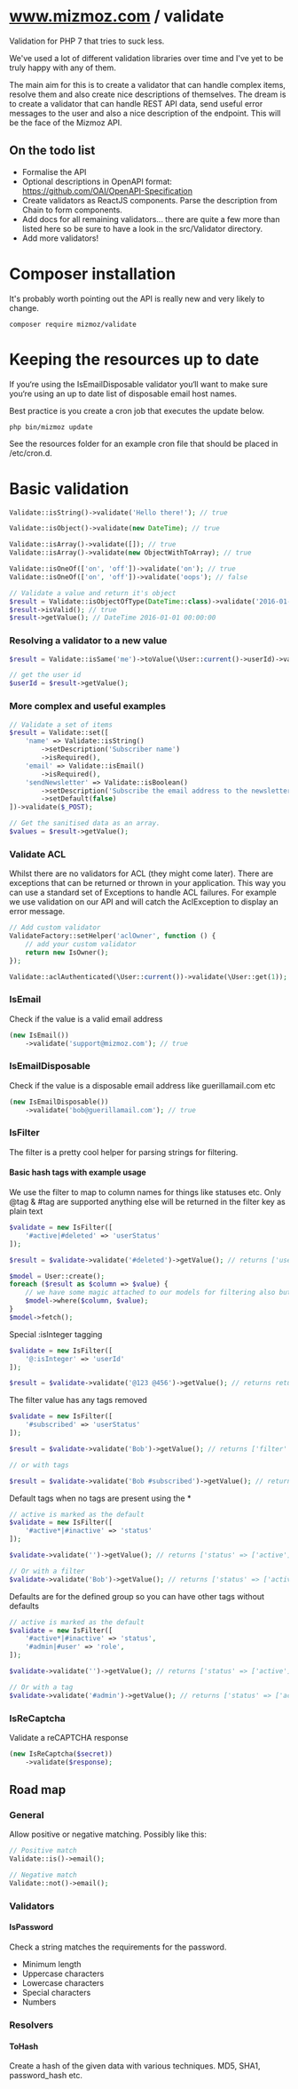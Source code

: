 # www.mizmoz.com / validate

Validation for PHP 7 that tries to suck less.

We've used a lot of different validation libraries over time and I've yet to be truly happy with any of them.

The main aim for this is to create a validator that can handle complex items, resolve them and also create nice 
descriptions of themselves. The dream is to create a validator that can handle REST API data, send useful error
messages to the user and also a nice description of the endpoint. This will be the face of the Mizmoz API.

## On the todo list

- Formalise the API
- Optional descriptions in OpenAPI format: https://github.com/OAI/OpenAPI-Specification
- Create validators as ReactJS components. Parse the description from Chain to form components.
- Add docs for all remaining validators... there are quite a few more than listed here so 
be sure to have a look in the src/Validator directory.
- Add more validators!

# Composer installation

It's probably worth pointing out the API is really new and very likely to change.

```
composer require mizmoz/validate
```

# Keeping the resources up to date

If you‘re using the IsEmailDisposable validator you‘ll want to make sure you‘re using
an up to date list of disposable email host names.

Best practice is you create a cron job that executes the update below.

```
php bin/mizmoz update
```

See the resources folder for an example cron file that should be placed in /etc/cron.d.

# Basic validation

```php
Validate::isString()->validate('Hello there!'); // true

Validate::isObject()->validate(new DateTime); // true

Validate::isArray()->validate([]); // true
Validate::isArray()->validate(new ObjectWithToArray); // true

Validate::isOneOf(['on', 'off'])->validate('on'); // true
Validate::isOneOf(['on', 'off'])->validate('oops'); // false

// Validate a value and return it's object 
$result = Validate::isObjectOfType(DateTime::class)->validate('2016-01-01 00:00:00');
$result->isValid(); // true
$result->getValue(); // DateTime 2016-01-01 00:00:00
```

### Resolving a validator to a new value

```php
$result = Validate::isSame('me')->toValue(\User::current()->userId)->validate($userId);

// get the user id
$userId = $result->getValue();
```

### More complex and useful examples

```php
// Validate a set of items
$result = Validate::set([
    'name' => Validate::isString()
        ->setDescription('Subscriber name')
        ->isRequired(),
    'email' => Validate::isEmail()
        ->isRequired(),
    'sendNewsletter' => Validate::isBoolean()
        ->setDescription('Subscribe the email address to the newsletter?')
        ->setDefault(false)
])->validate($_POST);

// Get the sanitised data as an array.
$values = $result->getValue();
```

### Validate ACL

Whilst there are no validators for ACL (they might come later). There are exceptions that can be returned or thrown
in your application. This way you can use a standard set of Exceptions to handle ACL failures. For example we use
validation on our API and will catch the AclException to display an error message.

```php
// Add custom validator
ValidateFactory::setHelper('aclOwner', function () {
    // add your custom validator
    return new IsOwner();
});

Validate::aclAuthenticated(\User::current())->validate(\User::get(1));

```

### IsEmail

Check if the value is a valid email address

```php
(new IsEmail())
    ->validate('support@mizmoz.com'); // true
```

### IsEmailDisposable

Check if the value is a disposable email address like guerillamail.com etc

```php
(new IsEmailDisposable())
    ->validate('bob@guerillamail.com'); // true
```

### IsFilter

The filter is a pretty cool helper for parsing strings for filtering.

#### Basic hash tags with example usage

We use the filter to map to column names for things like statuses etc. Only @tag & #tag are supported anything else
will be returned in the filter key as plain text

```php
$validate = new IsFilter([
    '#active|#deleted' => 'userStatus'
]);

$result = $validate->validate('#deleted')->getValue(); // returns ['userStatus' => ['delete'], 'filter' => '']

$model = User::create();
foreach ($result as $column => $value) {
    // we have some magic attached to our models for filtering also but you get the idea of how this can be used ;)
    $model->where($column, $value);
}
$model->fetch();

```

Special :isInteger tagging

```php
$validate = new IsFilter([
    '@:isInteger' => 'userId'
]);

$result = $validate->validate('@123 @456')->getValue(); // returns returns ['userId' => [123, 456], 'filter' => '']
```

The filter value has any tags removed

```php
$validate = new IsFilter([
    '#subscribed' => 'userStatus'
]);

$result = $validate->validate('Bob')->getValue(); // returns ['filter' => 'Bob']

// or with tags

$result = $validate->validate('Bob #subscribed')->getValue(); // returns ['userStatus' => ['subscribed'], 'filter' => 'Bob']
```

Default tags when no tags are present using the *

```php
// active is marked as the default
$validate = new IsFilter([
    '#active*|#inactive' => 'status'
]);

$validate->validate('')->getValue(); // returns ['status' => ['active']]

// Or with a filter
$validate->validate('Bob')->getValue(); // returns ['status' => ['active'], 'filter' => 'Bob']
```

Defaults are for the defined group so you can have other tags without defaults

```php
// active is marked as the default
$validate = new IsFilter([
    '#active*|#inactive' => 'status',
    '#admin|#user' => 'role',
]);

$validate->validate('')->getValue(); // returns ['status' => ['active']]

// Or with a tag
$validate->validate('#admin')->getValue(); // returns ['status' => ['active'], 'role' => ['admin']]
```

### IsReCaptcha

Validate a reCAPTCHA response

```php
(new IsReCaptcha($secret))
    ->validate($response);
```

## Road map

### General

Allow positive or negative matching. Possibly like this:

```php
// Positive match
Validate::is()->email();

// Negative match
Validate::not()->email();
```

### Validators

#### IsPassword

Check a string matches the requirements for the password. 

- Minimum length
- Uppercase characters
- Lowercase characters
- Special characters
- Numbers

### Resolvers

#### ToHash

Create a hash of the given data with various techniques. MD5, SHA1, password_hash etc.
